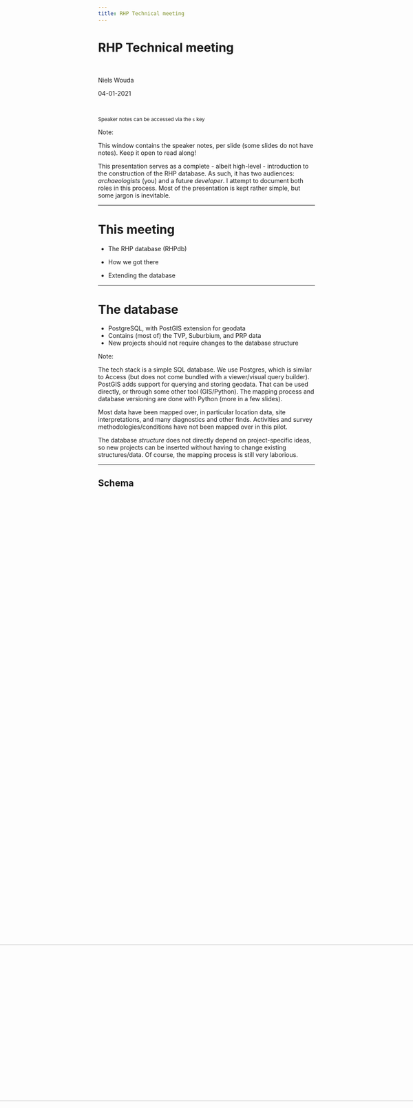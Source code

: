 ```yaml
---
title: RHP Technical meeting
---
```


# RHP Technical meeting

<br>

Niels Wouda

04-01-2021

<br>

<small>Speaker notes can be accessed via the `s` key</small>

Note:

This window contains the speaker notes, per slide (some slides do not have notes).
Keep it open to read along!

This presentation serves as a complete - albeit high-level - introduction to the
construction of the RHP database. As such, it has two audiences: _archaeologists_
(you) and a future _developer_. I attempt to document both roles in this process.
Most of the presentation is kept rather simple, but some jargon is inevitable.  

---

# This meeting

- The RHP database (RHPdb)

- How we got there

- Extending the database

---

# The database

- PostgreSQL, with PostGIS extension for geodata
- Contains (most of) the TVP, Suburbium, and PRP data
- New projects should not require changes to the database structure

Note:

The tech stack is a simple SQL database. We use Postgres, which is similar to 
Access (but does not come bundled with a viewer/visual query builder). PostGIS
adds support for querying and storing geodata. That can be used directly, or 
through some other tool (GIS/Python). The mapping process and database 
versioning are done with Python (more in a few slides).

Most data have been mapped over, in particular location data, site
interpretations, and many diagnostics and other finds. Activities and survey
methodologies/conditions have not been mapped over in this pilot.

The database _structure_ does not directly depend on project-specific ideas, so
new projects can be inserted without having to change existing structures/data.
Of course, the mapping process is still very laborious. 

----

## Schema

<img width="85%" 
     src="images/schema.svg" 
     style="transform: rotate(90deg);  margin-top: -400px;" />

<!--- This is a huge hack but ensures reveal-md actually copies the svg file -->
<!--- ![Schema](images/schema.svg) --->

Note:

We will discuss this in detail in the next few slides, zooming in on each part
of the database.

We are not going to discuss *content* in detail (that's for the user meeting).
Rather, we will walk through the structure of the RHPdb, including some example
records, to get a feel for what's stored where.

----

## Projects

- Referenced (almost) everywhere.
- Documents the specific project a record came from.
- Currently contains:

| id_project | name | abbreviation |
|---|-------------------------|-----|
| 1 | Rome Hinterland Project | rhp |
| 2 | Pontine Region Project  | prp |
| 3 | Rome Suburbium Project  | rsp |
| 4 | Tiber Valley Project    | tvp |

Note:

# Why is the RHP in here?

The RHP introduces some (location) interpretations and periodisations that are
not related to the original projects, so we needed a way to track those. Making 
the RHP into a project was the easiest way to achieve this.

Plus: the RHP is not special. Our new typologies and interpretations and the like
are not that different from the project-specific efforts. 

----

## Locations

- Various types of locations (`location_types` table). 
  - Currently: `site`, `subsite`, and `unit`.
- Locations are hierarchical (`location_hierarchy` table).
  - Subsites have a site parent.
  - (Some) units have a site parent.
- Sites and subsites often have an interpretative aspect, units do not.
  - Interpretation is stored in the `location_interpretations` table, as one 
    record per (interpretation, period)-pair.
- Geodata (`point` and/or `polygon` fields).
- Example records (shortened, one from each project):

| id_location | id_origin | id_project | point | polygon | id_location_type |
| --- | --- | --- | --- | --- | --- |
| 1 | HL09_12947 | 2 | `<binary>` | NULL | 1 |
| 12615 | I12-22 | 3 | `<binary>` | `<binary>` | 2 |
| 16794 | 12540 | 4 | `<binary>` | NULL | 1 |

Note:

Many examples of hierarchical locations from each project. E.g.:
- TVP has the Veii site, and various sites within it. Veii is a site in the RHP,
  the sites (TVP) within it are subsites (RHP). We use the hierarchy to link them.
- The subsite terminology is inspired by the Suburbium project, where it is
  ubiquitous. Subsites are linked to sites via the hierarchy.
- The PRP has units and sites, where sites might span many units - that's again
  linked via the hierarchy.

The example records excludes the `extent`, `notes`, and `rhp_notes` fields 
because that would not fit, and they are empty for these records. In `notes` we
place existing notes. In `rhp_notes` we sometimes add a new note explaining some
mapping detail.

Notice the `id_origin` field. Your original data is never far away!

----

## Location interpretations

- Like TVP's `tvp_interpretation` and PRP's `prp_source_site_interpretation`.
- Flexible.
- Certainties for the assigned period and interpretation.
  - Currently one of `certain`, `probable`, and `uncertain`.
- Example record (shortened):

| id_location_interpretation | id_location | id_period | id_period_certainty | id_project |
| --- | --- | --- |  --- | --- |
| 1 | 825 | 14 | 2 | 2 |

Note:

Interpretations are done per period, where a period is historical. This is 
different than e.g. the Suburbium data, so we did some mapping there.

Corresponding tables are:
- `prp_source_site_interpretation` (PRP)
- `tvp_interpretation` (TVP)
- `chronology` (RSP)

The example record excludes the `notes`, `id_interpretation`, and 
`id_interpretation_certainty` fields, because otherwise the table would not fit.
Their meaning is hopefully straightforward.

----

## Interpretations

- List of interpretations, per project. Example records (shortened):
| id_interpretation | name | id_project | definition |
| --- | --- | --- | --- |
| 6 | Infrastructure | 1 | `<text>` |
| 22 | Travel and transport | 1 | `<text>` | 

- Linked into a hierarchy via `interpretation_hierarchy` table:

| id_interpretation_hierarchy | id_interpretation | id_parent |
| --- | --- | --- |
| 14 | 22 | 6 |
| 26 | 33 | 22 |

Note:

Each interpretation has a name, a project origin (the examples are all new RHP
types), and optional definitions, and period and size specifications (free-form
text). 

The hierarchy relates to Travel and Transport (first record it is a child under
Infrastructure, in the second row it is the parent to some other interpretation
with ID 33).

----

## Periods

- List of periods, per project. Example records (shortened):
| id_period | name | start_year | end_year | id_project |
| --- | --- | --- | --- | --- |
| 8 | Iron Age | -1000 | -581 | 2 |
| 140 | Iron Age | -1000 | -721 | 4 |

- Linked into a hierarchy via `period_hierarchy` table (similar to previous
  slide).

Note:

This is all very similar to the interpretations of the previous slide. Notice 
that different projects have different year ranges for similar periods.

----

## Finds

TODO

----

## Activities

(not fully implemented)

Note:

As already alluded to, this part of the database is only partially implemented.
Parts of it exist, parts do not - it is not really ready for querying, and still
needs quite a bit of work.

That work will not be done for the prototype.

----

## Things not mapped

- Coarse ware typology

- Methodology: sampling method, land use, sources

- (various details of) non-ceramics

- ceramics: fragment types, fabrics, decorations (?)


Note:

This somewhat complements the discussion about the database schema, since in 
part the schema will need to be updated to accommodate these. Here I want to
present a list of content that we have not (yet) standardised, and is as such
not in the RHPdb. 

----

## Not yet mapped

- Ceramic shapes
- Ceramic functions
- Provenances/productions

Note:

These lists are (almost) all complete, but I have not yet implemented them
(TODO 2/1/2021).

---

# How we got here

- Pumping data from the project-specific databases to the RHPdb requires 
_mappings_ (data), which are used by _mappers_ (code). Making mappings requires 
quite a bit of discussion.
  - We found early on that it is best to start from a concrete proposal prepared 
    by one person, which is then reviewed by all. This results in focused 
    discussion, and quicker agreement.

- GitHub works really well for us:

  - Has an issue tracker where discussion can take place.
  
  - Stores everything so no history is hidden in (individual) mailboxes.
  
  - Has a wiki system we use for manuals and documentation.

  - Uses _git_ to store the code/mappers, so everything's in one place!

Note:

How is the database schema then populated? How did we agree on what things mean,
so that we could place them in an _integrated_ database?

That's what this section is about.

The mappings and mappers will be discussed shortly. Make sure you understand
the difference between a _mapping_ (data) and a _mapper_ (code). The first is
purely a table, the latter is a thing that does something.

Concrete proposals are possible because we already understand each others data
somewhat. Most of it is fairly similar, so it is not too hard to draw up a first
mapping. This first proposal immediately highlights things that are not yet 
sufficiently clear, and need project-specific input. That's then incorporated 
via an iterative process, until everyone agrees.

Compare that to [this timeless wisdom](https://tom.preston-werner.com/2010/08/23/readme-driven-development.html):

>It’s a lot simpler to have a discussion based on something written down. It’s 
>easy to talk endlessly and in circles about a problem if nothing is ever put to
>text. The simple act of writing down a proposed solution means everyone has a
>concrete idea that can be argued about and iterated upon.

---

# Mappings

> A _mapping_  takes a **project-specific input** and transforms it into a
> **standardised output**, ready for ingestion into the RHPdb. 

- A mapping is often formulated as a table, with at least an _in_ and _out_ 
  column (and possibly others).

- The process for writing these is often something like this:
  1. I post a list of all values found in the project-specific databases for some
     entity (e.g., all black glazed types used by each project) in the appropriate
     GitHub issue. These form the _in_ (input) column.
  2. You (an archaeologist) determine an appropriate RHP typology, and map the _in_
     values to a new _out_ value taken from that typology. This is the _out_ column.
  3. Once completed, I take the mapping and restructure it a little so the code can
     ingest it. The code first writes the RHP typology to the database, and then 
     uses the mapping to integrate the project-specific data.

Note:

I'm pointing this out explicitly because I want to hammer down that we are taking
_inputs_ from the project databases, map them in some fashion, and write the 
_output_ into the RHPdb. This is crucial to understand the code base.

The difference between a mapping and a new typology is also important. The new
types are defined first, and then a mapping is written. We focus on the mapping
here, not the new types (that's for the user session).

Examples follow in a little bit!

----

## Mapping types

- In some cases we impose RHP type hierarchies ('classes' and 'super classes') on
  top of project-specific data, but also keep the original typology.

- In other cases we fully integrate the project-specific data using new RHP
typologies. Original typologies are not kept.

----

## Mapping when original types are kept

- Mapping is used to:
  - Translate non-English terminology,
  - Fix common spelling errors,
  - Insert important meta-data (_e.g._ definitions) not found in the 
    project-specific database.
- These mapped (project-specific) values are then placed into a RHP type hierarchy.
- New records are also inserted, using RHP typologies.

(We used this for site types and periods)

Note:

This is not a 'true' mapping, in the sense that we do not really dispense with
the old. Nonetheless, half the database consists of these types of records, and
it is important to understand there are two types of mappings in play.

We will see an example of this shortly. 

Because we keep the original data insofar possible and also have the new RHP
records, queries require some nuance to avoid duplicate counting. We will discuss
that in the user meeting.

----

## Mapping when original types are not kept

- This is far simpler.

- Mapping takes a project-specific value and transforms it to the appropriate RHP term.

- Controlled vocabulary.

(We did this with finds artefacts, and in general with all well-understood typologies)

Note:

This is conceptually the easiest type of mapping, because no old values are kept
at all. Instead, we introduce our own terms for everything and match each 
project-specific terminology to our terms.

We map to our new RHP types, so these mappings are very simple. All meta-data
is with the new type lists, and not present in the project-specific mappings.

This is **much preferred** over keeping the original records, but cannot always
be done.

----

## Some examples

----

## Sites

- RHPdb has a unified hierarchy _on top of_ project-specific interpretations.

- Project-specific interpretations are thus also in the RHPdb.

- Example (TVP site interpretations):

| in                                         | out            | rhp           |
|--------------------------------------------|----------------|---------------|
| Funerary:   catacomb                       | Catacomb       | Catacomb      |
| Funerary:   cemetery / necropolis          | Necropolis     | Burial ground |
| Funerary:   columbarium                    | Columbarium    | Columbarium   |
| Funerary:   mausoleum                      | Mausoleum      | Mausoleum     |
| Funerary:   tomb - tumulus                 | Tomb - tumulus | Tomb          |
| ... | ... | ... |

Note:

Here we see that the functional classification of the TPV types ('Funerary:')
is subsumed by the hierarchical structure of the RHP's site types. Indeed,
these types are all under the 'Funeral' parent.

Besides the newly named, project-specific types in the _out_ column, we also
add records with this interpretation as an RHP record with the type indicated
by the _rhp_ column. That leads to a bit of 'duplication' (depending on your 
perspective), but much more effective querying.

Out names are always similar to the _in_ name - _rhp_ names not necessarily!

We only add something on top of project-specific data. This means you can query
both by the project-specific interpretations of the _out_ column (if you know
them), or use our hierarchy to get the right results.

This example only discusses the interpretations, but the same holds for
periodisations.

----

## Black glazed artefacts

- RHPdb has its own typology.

- Project-specific artefacts with project-specific types are mapped over using
  appropriate RHPdb types. Original types are not kept.

- Example (PRP black glazed typology):

| in                     | out           |
|------------------------|---------------|
| Morel form 1110-20     | Morel 1110-20 |
| Morel form 1111        | Morel 1111    |
| Morel form 1113(b1)    | Morel 1113    |
| Morel form 1440 series | Morel 1440    |
| Morel form 1443(l1)    | Morel 1443    |
| ... | ... |

Note:

This means the project-specific interpretations are **not** available in the 
RHPdb.

These sorts of mappings (where the old types are not kept) are very simple, and
always have at least an _in_ and _out_ column.

---

# Populating the database

So now we have some mappings in (Excel) data files.. what's next?

Note:

This is to a large extent why this is the _technical_ meeting. 

----

## Mappers

- Implemented in Python.

- Each project has its own mappers.

- Each mapper is responsible for populating one table of the RHP database.

- The RHPdb is completely reversible: adding and removing project data is fully
  supported. That is useful when developing adding new projects/data.

Note:

The reason each project has its own mappers is that there is quite a bit of
customer work needed to map all data over. Some projects store things _very_
differently from how we designed the RHPdb, which means we need to write some
code handling that diversity.
 
This means new code will likely be necessary for future projects. A lot of
existing work can likely be re-used in that case as well: this is already the
case with the existing three projects as well.

The RHPdb is the end result of these mappers. As such I never modify anything in
the RHPdb itself: if something needs to be changed, a mapping or mapper should
be updated instead. Sometimes the project databases are the ones that need to be
updated (when we discover a mistake there). Never the RHPdb.

----

## Developing mappers

- Using and developing the RHP tool are explained in the wiki on GitHub:
 - [Here](https://github.com/N-Wouda/RHP/wiki/How-to-develop) for setting everything up on your computer and understanding the structure of a Mapper.
 - [Here](https://github.com/N-Wouda/RHP/wiki/How-to-use-the-RHP-tool) for running the RHP tool from the command line.
- Mappers have the following (simplified) structure:

```python
class Mapper:
    from_tables: List[str]
    to_table: str
    field_mapping: Dict[str, str]

    def up(self):  # execute
        data = self._read()
        data = self._map(data)
        self._write(data)

    def down(self):  # rollback
        self.write_connection().table(self.to_table).delete()
```

Note:

A mapper has two tasks, depending on what you want to do:
- Insert its data into the appropriate RHP table
- Remove that data

These two tasks are implemented in the `up` (insert) and `down` (remove)
methods. Both have defaults that are somewhat simplified here. `down` is less
important: I have never had to implement it differently. `up` is less clear cut,
and we will discuss that next.

`up` has three steps: first, `_read` the data from project-specific table(s),
then `_map` (transform) that data into something the RHPdb understands, and 
finally `_write` that transformed data to the RHPdb table. Each of these methods
have defaults, but those are not always sufficient: in particular `_map` is
often overwritten.

Observe that the Mapper class has some member data: `from_tables`, a list of
table names in the project database that must be mapped, `to_table`, the name of
the RHPdb table, and `field_mapping`, which is a (loose) mapping of
project-specific column names to RHPdb column names.

The full `Mapper` class has a few other methods that help implementing mappers,
but are not as important to discuss here explicitly. 

----

## A mapper example

- Now that we have a basic understanding of the mapper structure, we can look
  at a simple example.

Note:

I'm going to show some examples in the code base, which is also on GitHub.
The following are good candidates:

- PRP: LocationMapper, LocationHierarchyMapper, ArtefactMapper
- RSP: SubsiteInterpretationMapper
- TVP: LocationMapper

---

# Extending the database

----

## Updating the schema

- Python and the [orator](https://orator-orm.com/) package.

- You already know the concept of a _schema_. Here we introduce a
  _schema builder_.

- The schema is built incrementally via _migrations_.

Note:

This hopefully answers TdH's question how to edit/add to the database structure.

I use Python and the [orator](https://orator-orm.com/) package for this. From 
Orator, in particular its [migrations](https://orator-orm.com/docs/0.9/migrations.html) 
and [schema builder](https://orator-orm.com/docs/0.9/schema_builder.html) functionality
is used.

For migrations: remember that strange `migrations` table in the schema? It's
tied to this!

----

## Migrations

- Suppose we want to add the `actors` table to the RHPdb. The table includes at
least a unique ID `id_actor` and an actor `name`. 

- This is how such a `CreateActors` migration is written using `orator`:

```python
from orator.migrations import Migration


class CreateActors(Migration):

    def up(self):
        with self.schema.create('actors') as table:
            table.increments('id_actor')
            table.string('name', 128)

    def down(self):
        self.schema.drop_if_exists('actors')
```

- Many other examples in the `migrations` directory of the RHP codebase 
([on GitHub](https://github.com/N-Wouda/RHP/tree/master/migrations)). There is
a README there as well. Together, these migrations incrementally construct the
database schema.

Note:

# What's happening here? 

A `Migration` has two methods, `up` and `down`. We will also see this for the
database mappers, later on. `up()` applies these changes to the database, 
`down()` removes the changes - if they exist. The current state of the database
is tracked in the `migrations` table in the RHPdb.

That defines the structure of a migration. Now the contents of these methods.

Each method uses Orator's _schema builder_ to update the schema. 

In the `up()` method, the 'actors' table is created. We also specify the columns
we want on that table, in this case a unique, incrementing ID called 'id_actor',
and a fixed-size character field called 'name'.

The `down()` method drops the 'actors' table from the database, if the table
exists (and does nothing otherwise). This is useful when implementing the mappers
in code, as that often takes many tries. The RHPdb is built using a completely
reversible process - clearing the database and re-inserting the data can be done
in less than a minute.

# What if you want to add more attributes later?
 
Simple, write another migration! See the files in the `migrations` directory on
GitHub. The whole process on how to run these migrations (with orator) is also
explained there.

----

## Populating the new table

- After adding a new column or table to the schema, the usual process of writing
  mappings and  mappers applies:
  - Determine how to map over data, and, if appropriate, formulate a mapping.
  - Implement a new `Mapper` in the project directory (and add it to the `MAPPER` list),
    or update the appropriate existing mapper.
  - Import your changes into the database. This will probably require a few 
    iterations to get your changes exactly right.

- This is precisely what we explained when we discussed the `Mapper` class!

Note:

Of course this is non-trivial. But the point is that there are a lot of examples
(the entire codebase), and adding new data should not be approached any differently.

---

# Questions?

---

# That's all, folks!

- These slides are all online, so you can (re-)read them later.
 
- To facilitate re-use, there are a lot of speaker notes in the presentation.

- Anything unclear? Mail me at [nielswouda@gmail.com](mailto:nielswouda@gmail.com), 
  or contact me through the GitHub repository. 
